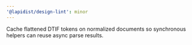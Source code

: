 ```yaml
---
'@lapidist/design-lint': minor
---
```


Cache flattened DTIF tokens on normalized documents so synchronous helpers can reuse async parse results.
